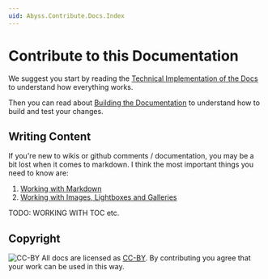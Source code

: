 ```yaml
---
uid: Abyss.Contribute.Docs.Index
---
```


# Contribute to this Documentation

We suggest you start by reading the [Technical Implementation of the Docs](xref:Abyss.Contribute.Docs.Implementation) to understand how everything works.

Then you can read about [Building the Documentation](xref:Abyss.Contribute.Docs.Build.Index) to understand how to build and test your changes.

## Writing Content

If you're new to wikis or github comments / documentation, you may be a bit lost when it comes to markdown.
I think the most important things you need to know are:

1. [Working with Markdown](xref:Abyss.Contribute.Docs.Edit.MarkdownText)
1. [Working with Images, Lightboxes and Galleries](xref:Abyss.Contribute.Docs.Images)

TODO: WORKING WITH TOC etc.

## Copyright

![CC-BY](https://licensebuttons.net/l/by/4.0/88x31.png)
All docs are licensed as [CC-BY](https://creativecommons.org/licenses/by/4.0/).
By contributing you agree that your work can be used in this way.
